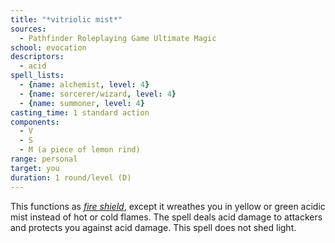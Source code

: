 ```yaml
---
title: "*vitriolic mist*"
sources:
  - Pathfinder Roleplaying Game Ultimate Magic
school: evocation
descriptors:
  - acid
spell_lists:
  - {name: alchemist, level: 4}
  - {name: sorcerer/wizard, level: 4}
  - {name: summoner, level: 4}
casting_time: 1 standard action
components:
  - V
  - S
  - M (a piece of lemon rind)
range: personal
target: you
duration: 1 round/level (D)
---
```


This functions as [*fire shield*](/spells/fire-shield/), except it wreathes you in yellow or green acidic mist instead of hot or cold flames. The spell deals acid damage to attackers and protects you against acid damage. This spell does not shed light.

